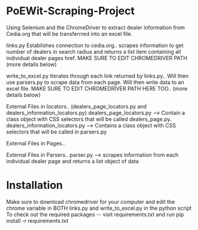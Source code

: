 # PoEWit-Scraping-Project
Using Selenium and the ChromeDriver to extract dealer information from Cedia.org that will be transferrred into an excel file. 



links.py 
  Establishes connection to cedia.org.. scrapes information to get number of dealers in search radius and returns a list item containing all individual dealer pages   href. MAKE SURE TO EDIT CHROMEDRIVER PATH (more details below)
  
write_to_excel.py 
  Iterates through each link returned by links.py.. Will then use parsers.py to scrape data from each page. Will then write data to an excel file. MAKE SURE TO EDIT CHROMEDRIVER PATH HERE TOO.. (more details below)
 
External Files in locators.. (dealers_page_locators.py and dealers_information_locators.py)
  dealers_page_locators.py --> Contain a class object with CSS selectors that will be called dealers_page.py.
  dealers_information_locators.py --> Contains a class object with CSS selectors that will be called in parsers.py
  
  
External Files in Pages..
  
External Files in Parsers..
  parser.py --> scrapes information from each individual dealer page and returns a list object of data



# Installation 
Make sure to download chromedriver for your computer and edit the chrome variable in BOTH links.py and write_to_excel.py in the python script
To check out the required packages -- visit requirements.txt and run pip install -r requirements.txt
